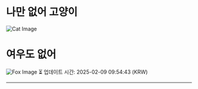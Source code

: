 
# 나만 없어 고양이

![Cat Image](https://cdn2.thecatapi.com/images/a6c.jpg)

# 여우도 없어
![Fox Image](https://randomfox.ca/images/113.jpg)
⏳ 업데이트 시간: 2025-02-09 09:54:43 (KRW)

---
